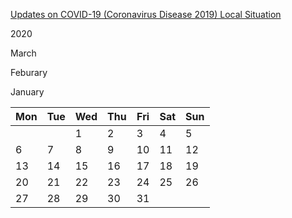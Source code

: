 [Updates on COVID-19 (Coronavirus Disease 2019) Local Situation](https://www.moh.gov.sg/covid-19)

2020

March

Feburary

January

| Mon | Tue | Wed | Thu | Fri | Sat | Sun |
| -- | -- | -- | -- | -- | -- | -- |
| | | 1 | 2 | 3 | 4 | 5 |
| 6 | 7 | 8 | 9 | 10 | 11 | 12 |
| 13 | 14 | 15 | 16 | 17 | 18 | 19 |
| 20 | 21 | 22 | 23 | 24 | 25 | 26 |
| 27 | 28 | 29 | 30 | 31 |

